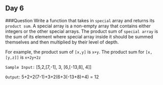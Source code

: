 ## Day 6

###Question
Write a function that takes in `special` array and returns its `product sum`.
A special array is a non-empty array that contains either integers or the other special arrays.
The product sum of `special array` is the sum of its element where special array inside it should be summed themselves
and then multiplied by their level of depth. 

For example, the product sum of `[x,y]` is `x+y`. The product sum for `[x, [y,z]]` is `x+2y+2z`

`Sample Input:` [5,2,[7,-1], 3, [6,[-13,8], 4]]

`Output`: 5+2+2(7-1)+3+2(6+3(-13+8)+4)  = 12